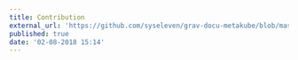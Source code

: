 ```yaml
---
title: Contribution
external_url: 'https://github.com/syseleven/grav-docu-metakube/blob/master/README.md#contributions'
published: true
date: '02-08-2018 15:14'
---
```


